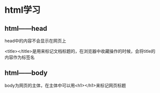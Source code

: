# html学习

## html——head

head中的内容不会显示在网页上

\<title>\</title>是用来标记文档标题的，在浏览器中收藏操作的时候，会将title的内容作为标签名

## html——body

body为网页的主体，在主体中可以用\<h1>\</h1>来标记网页标题